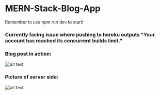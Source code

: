 # MERN-Stack-Blog-App

Remember to use npm run dev to start!

### Currently facing issue where pushing to heroku outputs "Your account has reached its concurrent builds limit."

### Blog post in action:
![alt text](https://i.ibb.co/1QsWBLW/Screenshot-130.png)


### Picture of server side:
![alt text](https://i.ibb.co/nmfbNmf/Screenshot-131.png)




